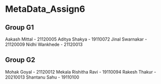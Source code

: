 # MetaData_Assign6

Group G1 
-----------------------------------

Aakash Mittal - 21120005
Aditya Shakya - 19110072
Jinal Swarnakar - 21120009
Nidhi Wankhede - 21120013


Group G2 
-----------------------------------

Mohak Goyal - 21120012
Mekala Rishitha Ravi - 19110094
Rakesh Thakur - 20210013
Shantanu Sahu - 19110100
